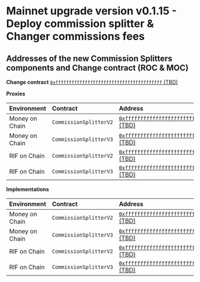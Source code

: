 # Mainnet upgrade version v0.1.15 - Deploy commission splitter & Changer commissions fees


## Addresses of the new Commission Splitters components and Change contract (ROC & MOC)


**Change contract**
[`0xffffffffffffffffffffffffffffffffffffffff` (TBD)](https://explorer.rsk.co/address/0xffffffffffffffffffffffffffffffffffffffff?__ctab=Code)



**Proxies**

|  Environment  |  Contract  |  Address |  
|:---|:---|:---|
|  Money on Chain  |  `CommissionSplitterV2`  | [`0xffffffffffffffffffffffffffffffffffffffff` (TBD)](https://explorer.rsk.co/address/0xffffffffffffffffffffffffffffffffffffffff?__ctab=Code) |
|  Money on Chain  |  `CommissionSplitterV3`  | [`0xffffffffffffffffffffffffffffffffffffffff` (TBD)](https://explorer.rsk.co/address/0xffffffffffffffffffffffffffffffffffffffff?__ctab=Code) |
|  RIF on Chain  |  `CommissionSplitterV2`  | [`0xffffffffffffffffffffffffffffffffffffffff` (TBD)](https://explorer.rsk.co/address/0xffffffffffffffffffffffffffffffffffffffff?__ctab=Code) |
|  RIF on Chain  |  `CommissionSplitterV3`  | [`0xffffffffffffffffffffffffffffffffffffffff` (TBD)](https://explorer.rsk.co/address/0xffffffffffffffffffffffffffffffffffffffff?__ctab=Code) |



**Implementations**

|  Environment  |  Contract  |  Address |  
|:---|:---|:---|
|  Money on Chain  |  `CommissionSplitterV2`  | [`0xffffffffffffffffffffffffffffffffffffffff` (TBD)](https://explorer.rsk.co/address/0xffffffffffffffffffffffffffffffffffffffff?__ctab=Code) |
|  Money on Chain  |  `CommissionSplitterV3`  | [`0xffffffffffffffffffffffffffffffffffffffff` (TBD)](https://explorer.rsk.co/address/0xffffffffffffffffffffffffffffffffffffffff?__ctab=Code) |
|  RIF on Chain  |  `CommissionSplitterV2`  | [`0xffffffffffffffffffffffffffffffffffffffff` (TBD)](https://explorer.rsk.co/address/0xffffffffffffffffffffffffffffffffffffffff?__ctab=Code) |
|  RIF on Chain  |  `CommissionSplitterV3`  | [`0xffffffffffffffffffffffffffffffffffffffff` (TBD)](https://explorer.rsk.co/address/0xffffffffffffffffffffffffffffffffffffffff?__ctab=Code) |


